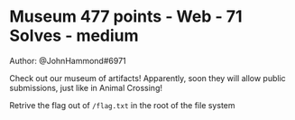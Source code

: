 # Museum 477 points - Web - 71 Solves - medium


Author: @JohnHammond#6971

Check out our museum of artifacts! Apparently, soon they will allow public submissions, just like in Animal Crossing!

Retrive the flag out of `/flag.txt` in the root of the file system